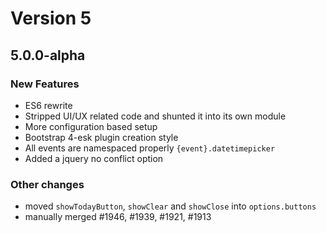 # Version 5

## 5.0.0-alpha

### New Features

* ES6 rewrite
* Stripped UI/UX related code and shunted it into its own module
* More configuration based setup
* Bootstrap 4-esk plugin creation style
* All events are namespaced properly `{event}.datetimepicker`
* Added a jquery no conflict option

### Other changes

* moved `showTodayButton`, `showClear` and `showClose` into `options.buttons`
* manually merged #1946, #1939, #1921, #1913